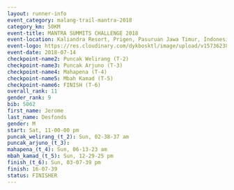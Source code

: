 ```yaml
---
layout: runner-info 
event_category: malang-trail-mantra-2018 
category_km: 50KM 
event-title: MANTRA SUMMITS CHALLENGE 2018 
event-location: Kaliandra Resort, Prigen, Pasuruan Jawa Timur, Indonesia 
event-logo: https://res.cloudinary.com/dykbosktl/image/upload/v1573623800/Logo/mantra-hiam_fujkqd.png 
event-date: 2018-07-14 
checkpoint-name2: Puncak Welirang (T-2) 
checkpoint-name3: Puncak Arjuno (T-3) 
checkpoint-name4: Mahapena (T-4) 
checkpoint-name5: Mbah Kamad (T-5) 
checkpoint-name6: FINISH (T-6) 
overall_rank: 11
gender_rank: 9
bib: 5062
first_name: Jerome
last_name: Desfonds
gender: M
start: Sat, 11-00-00 pm
puncak_welirang_(t_2): Sun, 02-38-37 am
puncak_arjuno_(t_3): 
mahapena_(t_4): Sun, 06-13-23 am
mbah_kamad_(t_5): Sun, 12-29-25 pm
finish_(t_6): Sun, 03-07-39 pm
finish: 16-07-39
status: FINISHER
---
```

